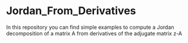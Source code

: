 # Jordan_From_Derivatives
In this repository you can find simple examples to compute a Jordan decomposition of a matrix A from derivatives of the adjugate matrix z-A 
